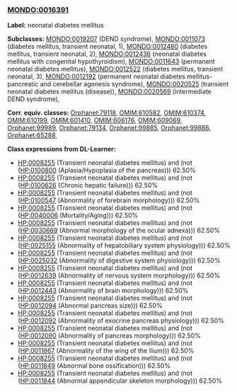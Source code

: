 
### [MONDO:0016391](http://purl.obolibrary.org/obo/MONDO_0016391)
**Label:** neonatal diabetes mellitus

**Subclasses:** [MONDO:0019207](http://purl.obolibrary.org/obo/MONDO_0019207) (DEND syndrome), [MONDO:0011073](http://purl.obolibrary.org/obo/MONDO_0011073) (diabetes mellitus, transient neonatal, 1), [MONDO:0012480](http://purl.obolibrary.org/obo/MONDO_0012480) (diabetes mellitus, transient neonatal, 2), [MONDO:0012436](http://purl.obolibrary.org/obo/MONDO_0012436) (neonatal diabetes mellitus with congenital hypothyroidism), [MONDO:0011643](http://purl.obolibrary.org/obo/MONDO_0011643) (permanent neonatal diabetes mellitus), [MONDO:0012522](http://purl.obolibrary.org/obo/MONDO_0012522) (diabetes mellitus, transient neonatal, 3), [MONDO:0012192](http://purl.obolibrary.org/obo/MONDO_0012192) (permanent neonatal diabetes mellitus-pancreatic and cerebellar agenesis syndrome), [MONDO:0020525](http://purl.obolibrary.org/obo/MONDO_0020525) (transient neonatal diabetes mellitus (disease)), [MONDO:0020569](http://purl.obolibrary.org/obo/MONDO_0020569) (intermediate DEND syndrome), 

**Corr. equiv. classes:** [Orphanet:79118](http://www.orpha.net/ORDO/Orphanet_79118), [OMIM:610582](http://purl.obolibrary.org/obo/OMIM_610582), [OMIM:610374](http://purl.obolibrary.org/obo/OMIM_610374), [OMIM:610199](http://purl.obolibrary.org/obo/OMIM_610199), [OMIM:601410](http://purl.obolibrary.org/obo/OMIM_601410), [OMIM:606176](http://purl.obolibrary.org/obo/OMIM_606176), [OMIM:609069](http://purl.obolibrary.org/obo/OMIM_609069), [Orphanet:99989](http://www.orpha.net/ORDO/Orphanet_99989), [Orphanet:79134](http://www.orpha.net/ORDO/Orphanet_79134), [Orphanet:99885](http://www.orpha.net/ORDO/Orphanet_99885), [Orphanet:99886](http://www.orpha.net/ORDO/Orphanet_99886), [Orphanet:65288](http://www.orpha.net/ORDO/Orphanet_65288), 

**Class expressions from DL-Learner:**

- [HP:0008255](http://purl.obolibrary.org/obo/HP_0008255) (Transient neonatal diabetes mellitus) and (not ([HP:0100800](http://purl.obolibrary.org/obo/HP_0100800) (Aplasia/Hypoplasia of the pancreas))) 62.50%
- [HP:0008255](http://purl.obolibrary.org/obo/HP_0008255) (Transient neonatal diabetes mellitus) and (not ([HP:0100626](http://purl.obolibrary.org/obo/HP_0100626) (Chronic hepatic failure))) 62.50%
- [HP:0008255](http://purl.obolibrary.org/obo/HP_0008255) (Transient neonatal diabetes mellitus) and (not ([HP:0100547](http://purl.obolibrary.org/obo/HP_0100547) (Abnormality of forebrain morphology))) 62.50%
- [HP:0008255](http://purl.obolibrary.org/obo/HP_0008255) (Transient neonatal diabetes mellitus) and (not ([HP:0040006](http://purl.obolibrary.org/obo/HP_0040006) (Mortality/Aging))) 62.50%
- [HP:0008255](http://purl.obolibrary.org/obo/HP_0008255) (Transient neonatal diabetes mellitus) and (not ([HP:0030669](http://purl.obolibrary.org/obo/HP_0030669) (Abnormal morphology of the ocular adnexa))) 62.50%
- [HP:0008255](http://purl.obolibrary.org/obo/HP_0008255) (Transient neonatal diabetes mellitus) and (not ([HP:0025155](http://purl.obolibrary.org/obo/HP_0025155) (Abnormality of hepatobiliary system physiology))) 62.50%
- [HP:0008255](http://purl.obolibrary.org/obo/HP_0008255) (Transient neonatal diabetes mellitus) and (not ([HP:0025032](http://purl.obolibrary.org/obo/HP_0025032) (Abnormality of digestive system physiology))) 62.50%
- [HP:0008255](http://purl.obolibrary.org/obo/HP_0008255) (Transient neonatal diabetes mellitus) and (not ([HP:0012639](http://purl.obolibrary.org/obo/HP_0012639) (Abnormality of nervous system morphology))) 62.50%
- [HP:0008255](http://purl.obolibrary.org/obo/HP_0008255) (Transient neonatal diabetes mellitus) and (not ([HP:0012443](http://purl.obolibrary.org/obo/HP_0012443) (Abnormality of brain morphology))) 62.50%
- [HP:0008255](http://purl.obolibrary.org/obo/HP_0008255) (Transient neonatal diabetes mellitus) and (not ([HP:0012094](http://purl.obolibrary.org/obo/HP_0012094) (Abnormal pancreas size))) 62.50%
- [HP:0008255](http://purl.obolibrary.org/obo/HP_0008255) (Transient neonatal diabetes mellitus) and (not ([HP:0012092](http://purl.obolibrary.org/obo/HP_0012092) (Abnormality of exocrine pancreas physiology))) 62.50%
- [HP:0008255](http://purl.obolibrary.org/obo/HP_0008255) (Transient neonatal diabetes mellitus) and (not ([HP:0012090](http://purl.obolibrary.org/obo/HP_0012090) (Abnormality of pancreas morphology))) 62.50%
- [HP:0008255](http://purl.obolibrary.org/obo/HP_0008255) (Transient neonatal diabetes mellitus) and (not ([HP:0011867](http://purl.obolibrary.org/obo/HP_0011867) (Abnormality of the wing of the ilium))) 62.50%
- [HP:0008255](http://purl.obolibrary.org/obo/HP_0008255) (Transient neonatal diabetes mellitus) and (not ([HP:0011849](http://purl.obolibrary.org/obo/HP_0011849) (Abnormal bone ossification))) 62.50%
- [HP:0008255](http://purl.obolibrary.org/obo/HP_0008255) (Transient neonatal diabetes mellitus) and (not ([HP:0011844](http://purl.obolibrary.org/obo/HP_0011844) (Abnormal appendicular skeleton morphology))) 62.50%


